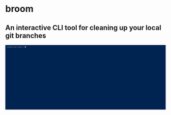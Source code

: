 # broom

## An interactive CLI tool for cleaning up your local git branches

![](https://github.com/a-camarillo/broom/blob/main/broomDemo1.gif)


